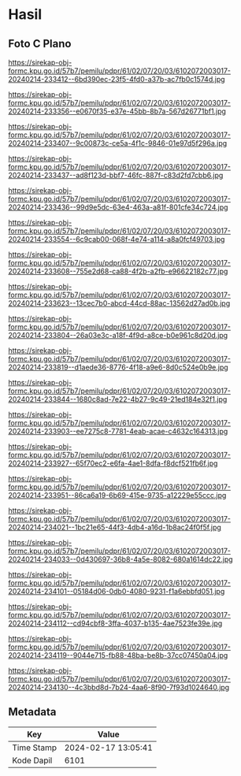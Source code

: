 # Hasil

## Foto C Plano

https://sirekap-obj-formc.kpu.go.id/57b7/pemilu/pdpr/61/02/07/20/03/6102072003017-20240214-233412--6bd390ec-23f5-4fd0-a37b-ac7fb0c1574d.jpg

https://sirekap-obj-formc.kpu.go.id/57b7/pemilu/pdpr/61/02/07/20/03/6102072003017-20240214-233356--e0670f35-e37e-45bb-8b7a-567d26771bf1.jpg

https://sirekap-obj-formc.kpu.go.id/57b7/pemilu/pdpr/61/02/07/20/03/6102072003017-20240214-233407--9c00873c-ce5a-4f1c-9846-01e97d5f296a.jpg

https://sirekap-obj-formc.kpu.go.id/57b7/pemilu/pdpr/61/02/07/20/03/6102072003017-20240214-233437--ad8f123d-bbf7-46fc-887f-c83d2fd7cbb6.jpg

https://sirekap-obj-formc.kpu.go.id/57b7/pemilu/pdpr/61/02/07/20/03/6102072003017-20240214-233436--99d9e5dc-63e4-463a-a81f-801cfe34c724.jpg

https://sirekap-obj-formc.kpu.go.id/57b7/pemilu/pdpr/61/02/07/20/03/6102072003017-20240214-233554--6c9cab00-068f-4e74-a114-a8a0fcf49703.jpg

https://sirekap-obj-formc.kpu.go.id/57b7/pemilu/pdpr/61/02/07/20/03/6102072003017-20240214-233608--755e2d68-ca88-4f2b-a2fb-e96622182c77.jpg

https://sirekap-obj-formc.kpu.go.id/57b7/pemilu/pdpr/61/02/07/20/03/6102072003017-20240214-233623--13cec7b0-abcd-44cd-88ac-13562d27ad0b.jpg

https://sirekap-obj-formc.kpu.go.id/57b7/pemilu/pdpr/61/02/07/20/03/6102072003017-20240214-233804--26a03e3c-a18f-4f9d-a8ce-b0e961c8d20d.jpg

https://sirekap-obj-formc.kpu.go.id/57b7/pemilu/pdpr/61/02/07/20/03/6102072003017-20240214-233819--d1aede36-8776-4f18-a9e6-8d0c524e0b9e.jpg

https://sirekap-obj-formc.kpu.go.id/57b7/pemilu/pdpr/61/02/07/20/03/6102072003017-20240214-233844--1680c8ad-7e22-4b27-9c49-21ed184e32f1.jpg

https://sirekap-obj-formc.kpu.go.id/57b7/pemilu/pdpr/61/02/07/20/03/6102072003017-20240214-233903--ee7275c8-7781-4eab-acae-c4632c164313.jpg

https://sirekap-obj-formc.kpu.go.id/57b7/pemilu/pdpr/61/02/07/20/03/6102072003017-20240214-233927--65f70ec2-e6fa-4ae1-8dfa-f8dcf521fb6f.jpg

https://sirekap-obj-formc.kpu.go.id/57b7/pemilu/pdpr/61/02/07/20/03/6102072003017-20240214-233951--86ca6a19-6b69-415e-9735-a12229e55ccc.jpg

https://sirekap-obj-formc.kpu.go.id/57b7/pemilu/pdpr/61/02/07/20/03/6102072003017-20240214-234021--1bc21e65-44f3-4db4-a16d-1b8ac24f0f5f.jpg

https://sirekap-obj-formc.kpu.go.id/57b7/pemilu/pdpr/61/02/07/20/03/6102072003017-20240214-234033--0d430697-36b8-4a5e-8082-680a1614dc22.jpg

https://sirekap-obj-formc.kpu.go.id/57b7/pemilu/pdpr/61/02/07/20/03/6102072003017-20240214-234101--05184d06-0db0-4080-9231-f1a6ebbfd051.jpg

https://sirekap-obj-formc.kpu.go.id/57b7/pemilu/pdpr/61/02/07/20/03/6102072003017-20240214-234112--cd94cbf8-3ffa-4037-b135-4ae7523fe39e.jpg

https://sirekap-obj-formc.kpu.go.id/57b7/pemilu/pdpr/61/02/07/20/03/6102072003017-20240214-234119--9044e715-fb88-48ba-be8b-37cc07450a04.jpg

https://sirekap-obj-formc.kpu.go.id/57b7/pemilu/pdpr/61/02/07/20/03/6102072003017-20240214-234130--4c3bbd8d-7b24-4aa6-8f90-7f93d1024640.jpg


## Metadata

| Key        | Value               |
| ---------- | ------------------- |
| Time Stamp | 2024-02-17 13:05:41 |
| Kode Dapil | 6101                |



